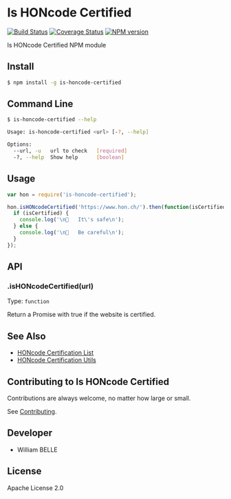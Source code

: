 Is HONcode Certified
====================

[![Build Status][travis-image]][travis-url]
[![Coverage Status][coverage-image]][coverage-url]
[![NPM version][npm-image]][npm-url]

Is HONcode Certified NPM module

Install
-------

```bash
$ npm install -g is-honcode-certified
```

Command Line
------------

```bash
$ is-honcode-certified --help

Usage: is-honcode-certified <url> [-?, --help]

Options:
  --url, -u   url to check   [required]
  -?, --help  Show help      [boolean]
```

Usage
-----

```js
var hon = require('is-honcode-certified');

hon.isHONcodeCertified('https://www.hon.ch/').then(function(isCertified) {
  if (isCertified) {
    console.log('\n🦄   It\'s safe\n');
  } else {
    console.log('\n👻   Be careful\n');
  }
});
```

API
---

### .isHONcodeCertified(url)

Type: `function`

Return a Promise with true if the website is certified.


See Also
--------

 * [HONcode Certification List](https://github.com/healthonnet/honcode-certification-list)
 * [HONcode Certification Utils](https://github.com/healthonnet/honcode-certification-utils)

Contributing to Is HONcode Certified
------------------------------------

Contributions are always welcome, no matter how large or small.

See [Contributing](CONTRIBUTING.md).

Developer
---------

  * William BELLE

License
-------

Apache License 2.0

[npm-image]: https://img.shields.io/npm/v/is-honcode-certified.svg
[npm-url]: https://www.npmjs.com/package/is-honcode-certified
[travis-image]: https://travis-ci.org/healthonnet/is-honcode-certified.svg?branch=master
[travis-url]: https://travis-ci.org/healthonnet/is-honcode-certified
[coverage-image]: https://coveralls.io/repos/github/healthonnet/is-honcode-certified/badge.svg
[coverage-url]: https://coveralls.io/github/healthonnet/is-honcode-certified
